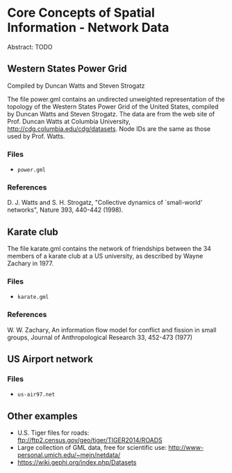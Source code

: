 Core Concepts of Spatial Information - Network Data
===================================================
Abstract: TODO



Western States Power Grid
-------------------------
Compiled by Duncan Watts and Steven Strogatz

The file power.gml contains an undirected unweighted representation of the
topology of the Western States Power Grid of the United States, compiled by
Duncan Watts and Steven Strogatz.  The data are from the web site of
Prof. Duncan Watts at Columbia University,
http://cdg.columbia.edu/cdg/datasets.  Node IDs are the same as those used
by Prof. Watts.

### Files
- `power.gml`

### References
D. J. Watts and S. H. Strogatz, "Collective dynamics of `small-world' networks", Nature 393, 440-442 (1998).



Karate club
-----------
The file karate.gml contains the network of friendships between the 34
members of a karate club at a US university, as described by Wayne Zachary
in 1977.

### Files
- `karate.gml`

### References
W. W. Zachary, An information flow model for conflict and fission in small groups, Journal of Anthropological Research 33, 452-473 (1977)



US Airport network
------------------

### Files
- `us-air97.net`



Other examples
--------------
- U.S. Tiger files for roads: ftp://ftp2.census.gov/geo/tiger/TIGER2014/ROADS
- Large collection of GML data, free for scientific use: http://www-personal.umich.edu/~mejn/netdata/
- https://wiki.gephi.org/index.php/Datasets
